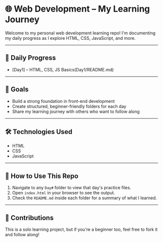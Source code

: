 # 🌐 Web Development – My Learning Journey

Welcome to my personal web development learning repo! I'm documenting my daily progress as I explore HTML, CSS, JavaScript, and more.

---

## 📅 Daily Progress

- [Day1] – HTML, CSS, JS Basics(Day1/README.md)

---

## 🧠 Goals

- Build a strong foundation in front-end development
- Create structured, beginner-friendly folders for each day
- Share my learning journey with others who want to follow along

---

## 🛠 Technologies Used

- HTML
- CSS
- JavaScript

---

## 📌 How to Use This Repo

1. Navigate to any `Day#` folder to view that day's practice files.
2. Open `index.html` in your browser to see the output.
3. Check the `README.md` inside each folder for a summary of what I learned.

---

## 🙌 Contributions

This is a solo learning project, but if you're a beginner too, feel free to fork it and follow along!

